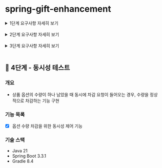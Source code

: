 # spring-gift-enhancement

<details>
<summary>1단계 요구사항 자세히 보기</summary>

## 🚀 1단계 - 상품 카테고리

### 개요
- 상품 정보에 카테고리를 추가
- 상품과 카테고리 모델 간의 관계를 고려하여 설계하고 구현

### 기능 목록
- [X] 카테고리 조회 API
- [X] 상품 엔티티와 연관관계 지정
- [X] 관리자 화면에서 카테고리 관리

</details>
<br>

<details>
<summary>2단계 요구사항 자세히 보기</summary>

## 🚀 2단계 - 상품 옵션

### 개요
- 상품 정보에 옵션을 추가
- 상품과 옵션 모델 간의 관계를 고려하여 설계하고 구현

### 기능 목록
- [X] 상품 엔티티에 옵션 추가 (연관관계 매핑)
- [X] 옵션 관련 API 구현
- [ ] 관리자 화면에서 옵션 관리

</details>
<br>

<details>
<summary>3단계 요구사항 자세히 보기</summary>

## 🚀 3단계 - 옵션 수량 차감

### 개요
- 상품 옵션의 수량을 지정된 숫자만큼 빼는 기능을 구현

### 기능 목록
- [X] 옵션 수량을 지정된 숫자만큼 차감하는 기능

</details>
<br>

## 🚀 4단계 - 동시성 테스트

### 개요
- 상품 옵션의 수량이 하나 남았을 때 동시에 차감 요청이 들어오는 경우, 수량을 정상적으로 차감하는 기능 구현

### 기능 목록
- [X] 옵션 수량 차감을 위한 동시성 제어 기능

### 기술 스택
- Java 21
- Spring Boot 3.3.1
- Gradle 8.4
